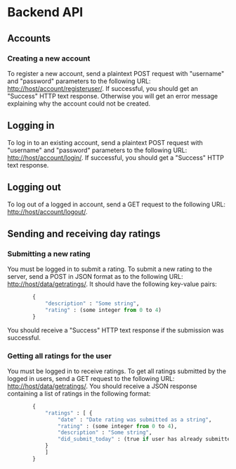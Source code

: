 # Backend API

## Accounts

### Creating a new account

To register a new account, send a plaintext POST request with "username" and "password" parameters to the following URL: <http://host/account/registeruser/>. If successful, you should get an "Success" HTTP text response. Otherwise you will get an error message explaining why the account could not be created.

## Logging in

To log in to an existing account, send a plaintext POST request with "username" and "password" parameters to the following URL: <http://host/account/login/>. If successful, you should get a "Success" HTTP text response. 

## Logging out

To log out of a logged in account, send a GET request to the following URL: <http://host/account/logout/>.

## Sending and receiving day ratings

### Submitting a new rating

You must be logged in to submit a rating. To submit a new rating to the server, send a POST in JSON format as to the following URL: <http://host/data/getratings/>. It should have the following key-value pairs:

``` python
        {
            "description" : "Some string",
            "rating" : (some integer from 0 to 4)
        }
```

You should receive a "Success" HTTP text response if the submission was successful.

### Getting all ratings for the user

You must be logged in to receive ratings. To get all ratings submitted by the logged in users, send a GET request to the following URL: <http://host/data/getratings/>. You should receive a JSON response containing a list of ratings in the following format:

``` python
        {
            "ratings" : [ {
                "date" : "Date rating was submitted as a string",
                "rating" : (some integer from 0 to 4),
                "description" : "Some string",
                "did_submit_today" : (true if user has already submitted a rating today or false if not)
            } 
            ]
        }

```

